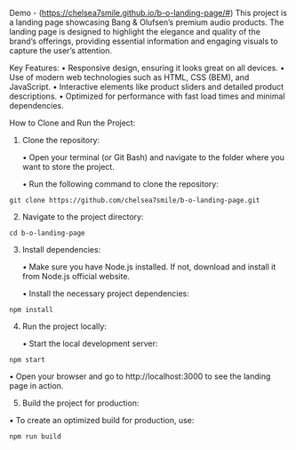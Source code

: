 Demo - (https://chelsea7smile.github.io/b-o-landing-page/#)
This project is a landing page showcasing Bang & Olufsen’s premium audio products. The landing page is designed to highlight the elegance and quality of the brand’s offerings, providing essential information and engaging visuals to capture the user’s attention.

Key Features:
	•	Responsive design, ensuring it looks great on all devices.
	•	Use of modern web technologies such as HTML, CSS (BEM), and JavaScript.
	•	Interactive elements like product sliders and detailed product descriptions.
	•	Optimized for performance with fast load times and minimal dependencies.

How to Clone and Run the Project:

1.	Clone the repository:

	•	Open your terminal (or Git Bash) and navigate to the folder where you want to store the project.

	•	Run the following command to clone the repository:

`git clone https://github.com/chelsea7smile/b-o-landing-page.git`


2.	Navigate to the project directory:

`cd b-o-landing-page`


3.	Install dependencies:

	•	Make sure you have Node.js installed. If not, download and install it from Node.js official website.

	•	Install the necessary project dependencies:

`npm install`


4.	Run the project locally:

	•	Start the local development server:

`npm start`


•	Open your browser and go to http://localhost:3000 to see the landing page in action.

5.	Build the project for production:

•	To create an optimized build for production, use:

`npm run build`


